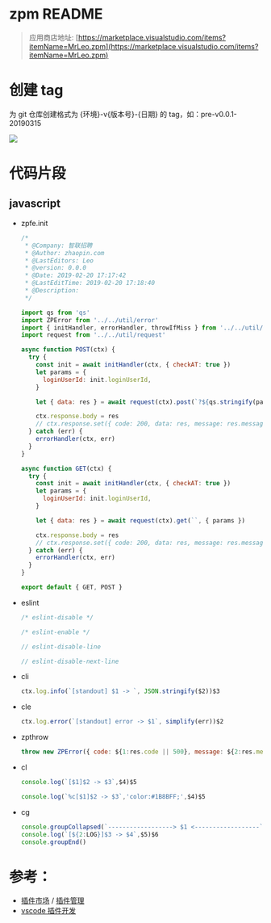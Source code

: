 # zpm README

> 应用商店地址: [https://marketplace.visualstudio.com/items?itemName=MrLeo.zpm](https://marketplace.visualstudio.com/items?itemName=MrLeo.zpm)

# 创建 tag

为 git 仓库创建格式为 {环境}-v{版本号}-{日期} 的 tag，如：pre-v0.0.1-20190315

![](https://ws2.sinaimg.cn/large/006tKfTcly1g14herrdizg30so0llgrk.gif)

# 代码片段

## javascript

- zpfe.init

  ```javascript
  /*
   * @Company: 智联招聘
   * @Author: zhaopin.com
   * @LastEditors: Leo
   * @version: 0.0.0
   * @Date: 2019-02-20 17:17:42
   * @LastEditTime: 2019-02-20 17:18:40
   * @Description:
   */

  import qs from 'qs'
  import ZPError from '../../util/error'
  import { initHandler, errorHandler, throwIfMiss } from '../../util/'
  import request from '../../util/request'

  async function POST(ctx) {
    try {
      const init = await initHandler(ctx, { checkAT: true })
      let params = {
        loginUserId: init.loginUserId,
      }

      let { data: res } = await request(ctx).post(`?${qs.stringify(params)}`)

      ctx.response.body = res
      // ctx.response.set({ code: 200, data: res, message: res.message || '成功', taskId: res.taskId || ctx.request.headers.get('x-zp-request-id') })
    } catch (err) {
      errorHandler(ctx, err)
    }
  }

  async function GET(ctx) {
    try {
      const init = await initHandler(ctx, { checkAT: true })
      let params = {
        loginUserId: init.loginUserId,
      }

      let { data: res } = await request(ctx).get(``, { params })

      ctx.response.body = res
      // ctx.response.set({ code: 200, data: res, message: res.message || '成功', taskId: res.taskId || ctx.request.headers.get('x-zp-request-id') })
    } catch (err) {
      errorHandler(ctx, err)
    }
  }

  export default { GET, POST }
  ```

- eslint

  ```javascript
  /* eslint-disable */
  ```

  ```javascript
  /* eslint-enable */
  ```

  ```javascript
  // eslint-disable-line
  ```

  ```javascript
  // eslint-disable-next-line
  ```

- cli

  ```javascript
  ctx.log.info(`[standout] $1 -> `, JSON.stringify($2))$3
  ```

- cle

  ```javascript
  ctx.log.error(`[standout] error -> $1`, simplify(err))$2
  ```

- zpthrow

  ```javascript
  throw new ZPError({ code: ${1:res.code || 500}, message: ${2:res.message || '出错了'}, taskId: ${3:res.taskId || ctx.request.headers.get('x-zp-request-id') ||''} })
  ```

- cl

  ```javascript
  console.log(`[$1]$2 -> $3`,$4)$5
  ```

  ```javascript
  console.log(`%c[$1]$2 -> $3`,'color:#1B8BFF;',$4)$5
  ```

- cg

  ```javascript
  console.groupCollapsed(`------------------> $1 <------------------`)
  console.log(`[${2:LOG}]$3 -> $4`,$5)$6
  console.groupEnd()
  ```

# 参考：

- [插件市场](https://marketplace.visualstudio.com/) / [插件管理](https://marketplace.visualstudio.com/manage)
- [vscode 插件开发](https://xuebin.me/posts/a0508b9c.html)
